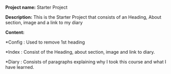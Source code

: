 **Project name:** Starter Project

**Description:** This is the Starter Project that consists of an Heading, About section, image and a link to my diary

**Content:**

 *Config : Used to remove 1st heading
 
 *Index : Consist of the Heading, about section, image and link to diary.
 
 *Diary : Consists of paragraphs explaining why I took this course and what I have learned.
